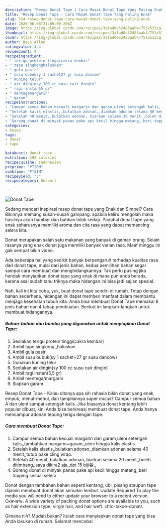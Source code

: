 ```yaml
---
description: "Resep Donat Tape | Cara Masak Donat Tape Yang Paling Enak"
title: "Resep Donat Tape | Cara Masak Donat Tape Yang Paling Enak"
slug: 324-resep-donat-tape-cara-masak-donat-tape-yang-paling-enak
date: 2020-06-06T21:09:09.266Z
image: https://img-global.cpcdn.com/recipes/3afad0e52485aab4/751x532cq70/donat-tape-foto-resep-utama.jpg
thumbnail: https://img-global.cpcdn.com/recipes/3afad0e52485aab4/751x532cq70/donat-tape-foto-resep-utama.jpg
cover: https://img-global.cpcdn.com/recipes/3afad0e52485aab4/751x532cq70/donat-tape-foto-resep-utama.jpg
author: Bess Allen
ratingvalue: 4.4
reviewcount: 4
recipeingredient:
- " terigu protein tinggicakra kembar"
- " tape singkonghaluskan"
- " gula pasir"
- " susu bubuksy 1 sachet27 gr susu dancow"
- " kuning telur"
- " air dinginsy 100 cc susu cair dingin"
- " ragi instan55 gr"
- " mentegamargarin"
- " garam"
recipeinstructions:
- "Campur semua bahan kecuali margarin dan garam,uleni setengah kalis,,tambahkan margarin+garam,,uleni hingga kalis elastis."
- "Setelah kalis elastis,,bulatkan adonan,,diamkan adonan selama 40 menit,,tutup pake cling wrap."
- "Setelah 40 menit,,bulatkan adonan, biarkan selama 20 menit,,boleh ditimbang,,saya dikira2 aja,,dpt 15 biji😁,,"
- "Goreng donat di minyak panas pake api kecil hingga matang,,beri topping sesuai selera"
categories:
- Resep
tags:
- donat
- tape

katakunci: donat tape 
nutrition: 292 calories
recipecuisine: Indonesian
preptime: "PT20M"
cooktime: "PT31M"
recipeyield: "3"
recipecategory: Dessert

---
```



![Donat Tape](https://img-global.cpcdn.com/recipes/3afad0e52485aab4/751x532cq70/donat-tape-foto-resep-utama.jpg)

Sedang mencari inspirasi resep donat tape yang Enak dan Simpel? Cara Bikinnya memang susah-susah gampang. apabila keliru mengolah maka hasilnya akan hambar dan bahkan tidak sedap. Padahal donat tape yang enak seharusnya memiliki aroma dan cita rasa yang dapat memancing selera kita.

Donat merupakan salah satu makanan yang banyak di gemari orang. Selain rasanya yang enak donat juga memiliki banyak varian rasa. Maaf minggu ini gak sempat bikin video.

Ada beberapa hal yang sedikit banyak berpengaruh terhadap kualitas rasa dari donat tape, mulai dari jenis bahan, kedua pemilihan bahan segar sampai cara membuat dan menghidangkannya. Tak perlu pusing jika hendak menyiapkan donat tape yang enak di mana pun anda berada, karena asal sudah tahu triknya maka hidangan ini bisa jadi sajian spesial.


Nah, kali ini kita coba, yuk, buat donat tape sendiri di rumah. Tetap dengan bahan sederhana, hidangan ini dapat memberi manfaat dalam membantu menjaga kesehatan tubuh kita. Anda bisa membuat Donat Tape memakai 9 jenis bahan dan 4 tahap pembuatan. Berikut ini langkah-langkah untuk membuat hidangannya.

<!--inarticleads1-->

##### Bahan-bahan dan bumbu yang digunakan untuk menyiapkan Donat Tape:

1. Sediakan  terigu protein tinggi(cakra kembar)
1. Ambil  tape singkong,,haluskan
1. Ambil  gula pasir
1. Ambil  susu bubuk(sy 1 sachet=27 gr susu dancow)
1. Gunakan  kuning telur
1. Sediakan  air dingin(sy 100 cc susu cair dingin)
1. Ambil  ragi instan(5,5 gr)
1. Ambil  mentega/margarin
1. Siapkan  garam


Resep Donat Tape - Kalau ditanya apa sih rahasia bikin donat yang enak, empuk, menul-menul, dan tampilannya super mulus? Campur semua bahan A dan uleni sampai setengah kalis. Jika biasanya donat kentang lebih populer dibuat, kini Anda bisa berkreasi membuat donat tape. Anda hanya mencampur adonan tepung terigu dengan tape. 

<!--inarticleads2-->

##### Cara membuat Donat Tape:

1. Campur semua bahan kecuali margarin dan garam,uleni setengah kalis,,tambahkan margarin+garam,,uleni hingga kalis elastis.
1. Setelah kalis elastis,,bulatkan adonan,,diamkan adonan selama 40 menit,,tutup pake cling wrap.
1. Setelah 40 menit,,bulatkan adonan, biarkan selama 20 menit,,boleh ditimbang,,saya dikira2 aja,,dpt 15 biji😁,,
1. Goreng donat di minyak panas pake api kecil hingga matang,,beri topping sesuai selera


Donat dengan tambahan bahan seperti kentang, ubi, pisang ataupun tape dijamin membuat donat akan semakin lembut. Update Required To play the media you will need to either update your browser to a recent version. Скачать. A wide variety of packing donat options are available to you, such as hair extension type, virgin hair, and hair weft. chto-takoe-donat/. 

Gimana nih? Mudah bukan? Itulah cara menyiapkan donat tape yang bisa Anda lakukan di rumah. Selamat mencoba!
